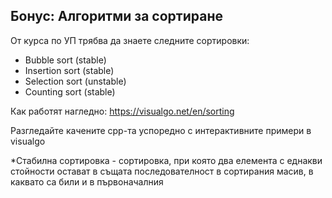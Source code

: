 ## Бонус: Алгоритми за сортиране

От курса по УП трябва да знаете следните сортировки:
* Bubble sort (stable)
* Insertion sort (stable)
* Selection sort (unstable)
* Counting sort (stable)

Как работят нагледно: https://visualgo.net/en/sorting

Разгледайте качените cpp-та успоредно с интерактивните примери в visualgo

*Стабилна сортировка - сортировка, при която два елемента с еднакви стойности остават в същата последователност в сортирания масив, в каквато са били и в първоначалния

